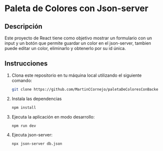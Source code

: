 # Paleta de Colores con Json-server

## Descripción
Este proyecto de React tiene como objetivo mostrar un formulario con un input y un botón que permite guardar un color en el json-server, tambien puede editar un color, eliminarlo y obtenerlo por su id única.


## Instrucciones
1. Clona este repositorio en tu máquina local utilizando el siguiente comando:
   ```bash
   git clone https://github.com/MartinCCornejo/paletaDeColoresConBackend.git

2. Instala las dependencias
    ```bash
    npm install

3. Ejecuta la aplicación en modo desarrollo:
   ```bash
   npm run dev

4. Ejecuta json-server:
   ```bash
   npx json-server db.json


